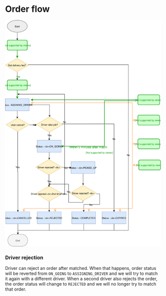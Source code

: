 # Order flow

![order-flow](images/order-flow.svg)

### Driver rejection

Driver can reject an order after matched. When that happens, order status will be reverted from `ON_GOING` to `ASSIGNING_DRIVER` and we will try to match it again with a different driver. When a second driver also rejects the order, the order status will change to `REJECTED` and we will no longer try to match that order.
